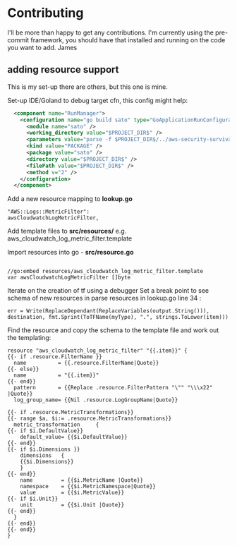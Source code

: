 # Contributing

I'll be more than happy to get any contributions.
I'm currently using the pre-commit framework, you should have that installed
and running on the code you want to add.
James

## adding resource support

This is my set-up there are others, but this one is mine.

Set-up IDE/Goland to debug target cfn, this config might help:

```xml
  <component name="RunManager">
    <configuration name="go build sato" type="GoApplicationRunConfiguration" factoryName="Go Application" nameIsGenerated="true">
      <module name="sato" />
      <working_directory value="$PROJECT_DIR$" />
      <parameters value="parse -f $PROJECT_DIR$/../aws-security-survival-kit/cfn-global.yml " />
      <kind value="PACKAGE" />
      <package value="sato" />
      <directory value="$PROJECT_DIR$" />
      <filePath value="$PROJECT_DIR$" />
      <method v="2" />
    </configuration>
  </component>
```

Add a new resource mapping to **lookup.go**

```golang
"AWS::Logs::MetricFilter":                          awsCloudwatchLogMetricFilter,
```

Add template files to **src/resources/** e.g. aws_cloudwatch_log_metric_filter.template

Import resources into go - **src/resource.go**

```golang

//go:embed resources/aws_cloudwatch_log_metric_filter.template
var awsCloudwatchLogMetricFilter []byte
```

Iterate on the creation of tf using a debugger
Set a break point to see schema of new resources in parse resources in lookup.go line 34 :

``` golang
err = Write(ReplaceDependant(ReplaceVariables(output.String())), destination, fmt.Sprint(ToTFName(myType), ".", strings.ToLower(item)))
```

Find the resource and copy the schema to the template file and work out the templating:

```gotemplate
resource "aws_cloudwatch_log_metric_filter" "{{.item}}" {
{{- if .resource.FilterName }}
  name          = {{.resource.FilterName|Quote}}
{{- else}}
  name          = "{{.item}}"
{{- end}}
  pattern       = {{Replace .resource.FilterPattern "\"" "\\\x22" |Quote}}
  log_group_name= {{Nil .resource.LogGroupName|Quote}}

{{- if .resource.MetricTransformations}}
{{- range $a, $i:= .resource.MetricTransformations}}
  metric_transformation     {
{{- if $i.DefaultValue}}
    default_value= {{$i.DefaultValue}}
{{- end}}
{{- if $i.Dimensions }}
    dimensions   {
    {{$i.Dimensions}}
    }
{{- end}}
    name         = {{$i.MetricName |Quote}}
    namespace    = {{$i.MetricNamespace|Quote}}
    value        = {{$i.MetricValue}}
{{- if $i.Unit}}
    unit         = {{$i.Unit |Quote}}
{{- end}}
  }
{{- end}}
{{- end}}
}
```
